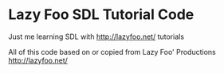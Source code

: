 Lazy Foo SDL Tutorial Code
==========================

Just me learning SDL with http://lazyfoo.net/ tutorials

All of this code based on or copied from Lazy Foo' Productions
http://lazyfoo.net/
